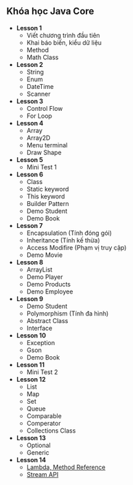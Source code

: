 ## Khóa học Java Core

- **Lesson 1**
    - Viết chương trình đầu tiên
    - Khai báo biến, kiểu dữ liệu
    - Method
    - Math Class
- **Lesson 2**
    - String
    - Enum
    - DateTime
    - Scanner
- **Lesson 3**
    - Control Flow 
    - For Loop
- **Lesson 4**
    - Array
    - Array2D
    - Menu terminal
    - Draw Shape
- **Lesson 5**
    - Mini Test 1
- **Lesson 6**
    - Class
    - Static keyword
    - This keyword
    - Builder Pattern
    - Demo Student
    - Demo Book
- **Lesson 7**
    - Encapsulation (Tính đóng gói)
    - Inheritance (Tính kế thừa)
    - Access Modifire (Phạm vị truy cập)
    - Demo Movie
- **Lesson 8**
    - ArrayList
    - Demo Player
    - Demo Products
    - Demo Employee
- **Lesson 9**
    - Demo Student
    - Polymorphism (Tính đa hình)
    - Abstract Class
    - Interface
- **Lesson 10**
    - Exception
    - Gson
    - Demo Book
- **Lesson 11**
    - Mini Test 2
- **Lesson 12**
    - List
    - Map
    - Set
    - Queue
    - Comparable
    - Comperator
    - Collections Class
- **Lesson 13**
    - Optional
    - Generic
- **Lesson 14**
    - [Lambda, Method Reference](./Lesson14/1Lambda/src/main/java/)
    - [Stream API](./Lesson14/2StreamAPI/src/main/java/)